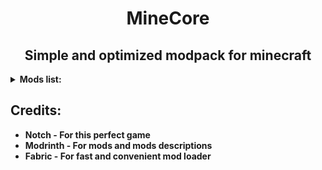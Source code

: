<h1 align=center>MineCore</h1>
<h2 align=center>Simple and optimized modpack for minecraft</h2>
<details>
<summary><b>Mods list: </b></summary>

* **3d Skin Layers - Replaces the usually flat second layer of player skins with a 3d modeled version**
* **AppleSkin - Food/hunger-related HUD improvements**
* **Architectury API - An intermediary api aimed to ease developing multiplatform mods**
* **AutoReconnect - This mod will automatically try to reconnect you back to a server if you got disconnected**
* **Better Mount HUD - This client-side mod improves the ingame HUD while riding a horse, donkey or other mount**
* **Better Ping Display - A Fabric mod for Minecraft to display each player's ping in the player list as a number**
* **Better Recipe Book - Adds a 'few' quality of life changes to the recipe book**
* **Better Sodium Video Settings Button - This mod changes the Sodium video settings menu to the original and adds a button to get to the Sodium one**
* **Better Statistics Screen - Improves the statistics screen and makes it more useful**
* **BetterF3 (+config) - BetterF3 is a mod that replaces Minecraft's original debug HUD with a highly customizable, more human-readable HUD**
* **Blanket - Blanket is aiming to fix many client-side bugs, also has some QoL improvements and tweaks**
* **Boat Item View - The Boat Item View Mod is a client-side only Minecraft Mod that allows the player to see the item held in their hand while riding in a boat**
* **Bobby - Allows for render distances greater than the server's view-distance**
* **Borderless mining - Changes Fullscreen to use a borderless window**
* **CIT Resewn - Re-implements MCPatcher's CIT (custom item textures from optifine resource packs)**
* **CameraOverhaul - A mod that makes gameplay & movement more satisfying through the use of various camera tilting**
* **Chat Heads - This clientside mod adds player heads next to chat messages, as seen on the screenshot above**
* **Chat Patches - A Minecraft Fabric client-side mod that touches up a few aspects of Minecraft's mundane chat, with as much configurability as possible!**
* **Cherished Worlds - Cherished Worlds is a mod that adds the ability to favorite/pin/bookmark certain worlds**
* **ClickThrough - Click through signs and item frames to chests**
* **Cloth Config Api - Configuration Library for Minecraft Mods**
* **CompleteConfig - Configuration Library for Fabric Mods**
* **Concurrent Chunk Management Engine - A Fabric mod designed to improve the chunk performance of Minecraft**
* **Continuity - A Fabric mod that allows for efficient connected textures**
* **Custom Entity Models - Allows for loading custom models into the game as defined by .jem and .jpm files in a resource pack**
* **DashLoader - Launches minecraft at the speed of light**
* **DeathLog - Keeps track of the many embarrassing times you died**
* **Debugify - Fixes Minecraft bugs found on the bug tracker**
* **Detail Armor Bar - More detail about armor in Armor bar!**
* **Durability Plus - Adds simple and elegant item durability tooltips**
* **Dynamic Crosshair (+config) - A mod that hides or changes the crosshair dependent on context**
* **Dynamic FPS - Improve performance when Minecraft is in the background**
* **Enhanced Block Entities - Reduce FPS lag with block entities, as well as customize them with resource packs**
* **Entity Culling - Using async path-tracing to hide Block-/Entities that are not visible**
* **Entity Texture Features - Emissive, Random & Custom texture support for entities in resourcepacks just like Optifine but for Fabric**
* **Exordium - Render the GUI and screens at a lower framerate to speed up what's really important: the worldrendering**
* **Fabric API - Lightweight and modular API providing common hooks and intercompatibility measures utilized by mods using the Fabric toolchain**
* **Fabric Language Kotlin - Enables usage of the Kotlin programming language for Fabric mods**
* **FastAnim - Speeds up entity animation calculations**
* **FastQuit - Lets you return to the Title Screen early while your world is still saving in the background**
* **Faster Random - A mod that improves performance by optimizing math**
* **FeyTweaks - Mod for optimizing signs and beacons**
* **Forge Config API Port - Forge's whole config system provided to the Fabric ecosystem. Designed for a multiloader architecture**
* **Hold That Chunk - Delays client chunk unloading**
* **Iceberg - A modding library that contains new events, helpers, and utilities to make modder's lives easier**
* **ImmediatelyFast - Speed up immediate mode rendering in Minecraft**
* **Indium - Sodium addon providing support for the Fabric Rendering API, based on Indigo**
* **Iris Shaders - A modern shaders mod for Minecraft intended to be compatible with existing OptiFine shader packs**
* **Krypton - A mod to optimize the Minecraft networking stack**
* **Ksyxis - Speed up the loading of your world**
* **LambDynamicLights - A dynamic lights mod for Fabric**
* **Language Reload - Reduces load times and adds fallbacks for languages**
* **LazyDFU - Makes the game boot faster by deferring non-essential initialization**
* **Lithium - No-compromises game logic/server optimization mod**
* **Log Cleaner - A lightweight mod that cleans old, unused log files**
* **Memory Leak Fix - A mod that fixes random memory leaks for both the client and server**
* **MidnightControls - Adds controller support and enhanced controls overall**
* **MidnightLib - Common library with a built-in configuration system**
* **MixinTrace - Adds a list of mixins in the stack trace to crash reports**
* **Mod Menu - Adds a mod menu to view the list of mods you have installed**
* **Model Gap Fix - Fixes gaps in Block Models and Item Models**
* **ModernFix - All-in-one mod that improves performance, reduces memory usage, and fixes many bugs. Compatible with all your favorite performance mods!**
* **More Culling - A mod that changes how multiple types of culling are handled in order to improve performance**
* **Mouse Tweaks - Enhances inventory management by adding various functions to the mouse buttons**
* **No Chat Reports - Makes chat unreportable (where possible)**
* **No Resource Pack Warnings - Disable warnings for outdated resource/data packs**
* **Not Enough Crashes - When crashing, you can go back to the title screen and keep playing, without needing to restart, alongside other things to make crashes more pleasant**
* **Noxesium - A client-side fabric mod with various changes and performance improvements**
* **Plasmo Voice - A proximity voice chat mod with audio positioning and lots of features**
* **Puzzle - Adds resourcepack features and a GUI to more conveniently configure OptiFine alternatives**
* **RecipeCooldown - Prevents player from spamming excessive recipe book packets to lag out the server**
* **Remove Reloading Screen - Makes resource packs load in the background, allowing you to do other things while waiting**
* **ReplayMod - A Minecraft Mod to record, relive and share your experience**
* **Screenshot to Clipboard - Screenshots taken are copied to the clipboard**
* **Shulker Box Tooltip - View the contents of shulker boxes from your inventory**
* **Shut Up GL Error - Fixes invalid keycodes logging obnoxious and constant messages**
* **Simple Shulker Preview - A minecraft fabric mod that displays a configurable icon indicating the contents of a shulker box, as well as a capacity bar**
* **Sodium - A modern rendering engine for Minecraft which greatly improves performance**
* **Sodium Extra - Features that shouldn't be in Sodium**
* **Staaaaaaaaaaaack (Stxck) - A mod made to merge dropped items beyond the vanilla stack limit while considering mod compatibility**
* **Starlight - Rewrites the light engine to fix lighting performance and lighting errors**
* **Status Effect Bars - Adds customizable bars to the status effects overlay to show the remaining duration of effects**
* **Stendhal - Stendhal is a client-side Fabric mod offering new and enhanced visual utilities for books, signs, anvil and the in-game chat**
* **ThreadTweak -  Improve and tweak Minecraft thread scheduling. Fork of Smooth Boot for ≥1.20**
* **TieFix - Fixes some annoying bugs in the Minecraft client**
* **ToolTipFix - Fixes Tooltips from runnning off the screen**
* **TotemCounter - counts the amounts of skill issues (totem pops)**
* **Too Many Players - Allows you to increase FPS with a large crowd of players**
* **ViaFabricPlus - Fabric mod to connect to EVERY Minecraft server version (Release, Beta, Alpha, Classic, Snapshots, Bedrock) with QoL fixes to the gameplay**
* **YetAnotherConfigLib - A builder-based configuration library for Minecraft**
* **Zoomify - A zoom mod with infinite customizability**
* **bad packets - Bad Packets allows packet messaging between different modding platforms**
* **e4mc - Open a LAN server to anyone, anywhere, anytime**
* **libIPN - Inventory Profiles Next GUI/Config library**
* **oωo (owo-lib) - A general utility, GUI and config library for modding on Fabric**
* **pv-addon-soundphysics - Compatability add-on for Plasmo Voice and Sound Physics Remastered mod. With this add-on Plasmo Voice will be affected by Sound Physics**
* **ukulib - small utility library used in uku mods**
* **Presence Footsteps - An Overly complicated Sound Mod**
* **Falling Leaves - Adds a neat little particle effect to leaf blocks**

</details>

## Credits:

* **Notch - For this perfect game**
* **Modrinth - For mods and mods descriptions**
* **Fabric - For fast and convenient mod loader**
